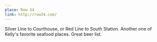 ```yaml
---
place: Row 34
link: http://row34.com/
---
```

Silver Line to Courthouse, or Red Line to South Station. Another one of Kelly's favorite seafood places. Great beer list.

